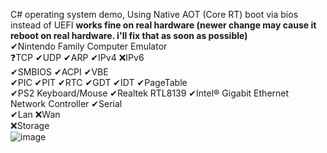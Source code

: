 C# operating system demo, Using Native AOT (Core RT) boot via bios instead of UEFI **works fine on real hardware (newer change may cause it reboot on real hardware. i'll fix that as soon as possible)**  
✔Nintendo Family Computer Emulator  
❓TCP  ✔UDP  ✔ARP  ✔IPv4  ❌IPv6  
✔SMBIOS  ✔ACPI  ✔VBE  
✔PIC  ✔PIT  ✔RTC  ✔GDT  ✔IDT  ✔PageTable  
✔PS2 Keyboard/Mouse  ✔Realtek RTL8139  ✔Intel® Gigabit Ethernet Network Controller  ✔Serial  
✔Lan  ❌Wan  
❌Storage  
![image](https://github.com/nifanfa/Solution1/blob/master/Screenshot.png)
